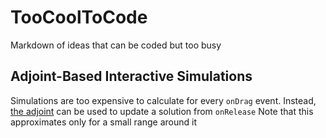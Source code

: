 # TooCoolToCode
Markdown of ideas that can be coded but too busy

## Adjoint-Based Interactive Simulations

Simulations are too expensive to calculate for every `onDrag` event. 
Instead, [the adjoint](https://marcschwalbach.com/posts/2016/5/29/a-taste-of-adjoint-sensitivity-analysis) can be used to update a solution from  `onRelease`
Note that this approximates only for a small range around it
